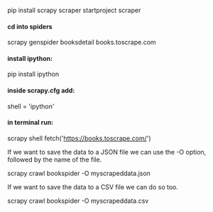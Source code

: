 pip install scrapy
scraper startproject scraper

#### cd into spiders
scrapy genspider booksdetail books.toscrape.com


#### install ipython:
pip install ipython

#### inside scrapy.cfg add:
shell = 'ipython'

#### in terminal run:
scrapy shell
fetch('https://books.toscrape.com/')


If we want to save the data to a JSON file we can use the -O option, followed by the name of the file.

scrapy crawl bookspider -O myscrapeddata.json

If we want to save the data to a CSV file we can do so too.

scrapy crawl bookspider -O myscrapeddata.csv